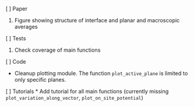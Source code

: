 [ ] Paper
   1. Figure showing structure of interface and planar and macroscopic averages

[ ] Tests
   1. Check coverage of main functions

[ ] Code
 * Cleanup plotting module. The function `plot_active_plane` is limited to only specific planes.

[ ] Tutorials
    * Add tutorial for all main functions (currently missing `plot_variation_along_vector`, `plot_on_site_potential`)
